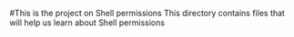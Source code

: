 #This is the project on Shell permissions
This directory contains files that will help us learn about Shell permissions
